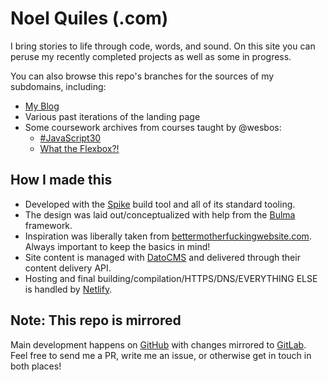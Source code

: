 # Noel Quiles (.com)

I bring stories to life through code, words, and sound.  On this site you can peruse my recently completed projects as well as some in progress.

You can also browse this repo's branches for the sources of my subdomains, including:
- [My Blog](https://blog.noelquiles.com)
- Various past iterations of the landing page
- Some coursework archives from courses taught by @wesbos:
  - [#JavaScript30](https://js30.noelquiles.com)
  - [What the Flexbox?!](https://wtflex.noelquiles.com)

## How I made this
- Developed with the [Spike](https://spike.cf) build tool and all of its standard tooling. 
- The design was laid out/conceptualized with help from the [Bulma](https://bulma.io) framework.
- Inspiration was liberally taken from [bettermotherfuckingwebsite.com](http://bettermotherfuckingwebsite.com). Always important to keep the basics in mind!
- Site content is managed with [DatoCMS](https://www.datocms.com) and delivered through their content delivery API. 
- Hosting and final building/compilation/HTTPS/DNS/EVERYTHING ELSE is handled by [Netlify](https://www.netlify.com).

## Note: This repo is mirrored

Main development happens on [GitHub](https://github.com/EnMod/noelquiles.com) with changes mirrored to [GitLab](https://gitlab.com/enmod/noelquiles.com). Feel free to send me a PR, write me an issue, or otherwise get in touch in both places!
